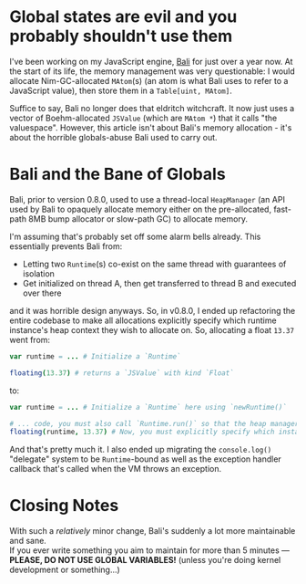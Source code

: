 # Global states are evil and you probably shouldn't use them
I've been working on my JavaScript engine, [Bali](https://github.com/ferus-web/bali) for just over a year now. At the start of its life, the memory management was very questionable: I would allocate Nim-GC-allocated `MAtom`(s) (an atom is what Bali uses to refer to a JavaScript value), then store them in a `Table[uint, MAtom]`.

Suffice to say, Bali no longer does that eldritch witchcraft. It now just uses a vector of Boehm-allocated `JSValue` (which are `MAtom *`) that it calls "the valuespace". However, this article isn't about Bali's memory allocation - it's about the horrible globals-abuse Bali used to carry out.

# Bali and the Bane of Globals
Bali, prior to version 0.8.0, used to use a thread-local `HeapManager` (an API used by Bali to opaquely allocate memory either on the pre-allocated, fast-path 8MB bump allocator or slow-path GC) to allocate memory.

I'm assuming that's probably set off some alarm bells already. This essentially prevents Bali from:
- Letting two `Runtime`(s) co-exist on the same thread with guarantees of isolation
- Get initialized on thread A, then get transferred to thread B and executed over there

and it was horrible design anyways. So, in v0.8.0, I ended up refactoring the entire codebase to make all allocations explicitly specify which runtime instance's heap context they wish to allocate on. So, allocating a float `13.37` went from:

```nim
var runtime = ... # Initialize a `Runtime`

floating(13.37) # returns a `JSValue` with kind `Float`
```

to:
```nim
var runtime = ... # Initialize a `Runtime` here using `newRuntime()`

# ... code, you must also call `Runtime.run()` so that the heap manager for it is init'd
floating(runtime, 13.37) # Now, you must explicitly specify which instance's heap context you wish to allocate on
```

And that's pretty much it. I also ended up migrating the `console.log()` "delegate" system to be `Runtime`-bound as well as the exception handler callback that's called when the VM throws an exception.

# Closing Notes
With such a _relatively_ minor change, Bali's suddenly a lot more maintainable and sane. \
If you ever write something you aim to maintain for more than 5 minutes — **PLEASE, DO NOT USE GLOBAL VARIABLES!** (unless you're doing kernel development or something...)
